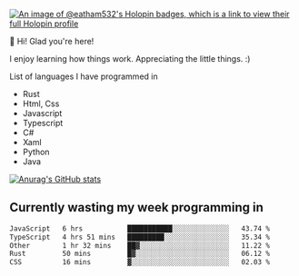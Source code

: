 [![An image of @eatham532's Holopin badges, which is a link to view their full Holopin profile](https://holopin.me/eatham532)](https://holopin.io/@eatham532)


👋 Hi! Glad you're here!

I enjoy learning how things work. Appreciating the little things. :)


List of languages I have programmed in
- Rust
- Html, Css
- Javascript
- Typescript
- C#
- Xaml
- Python
- Java

[![Anurag's GitHub stats](https://github-readme-stats.vercel.app/api?username=Eatham532&theme=dark)](https://github.com/anuraghazra/github-readme-stats)


## Currently wasting my week programming in
<!--START_SECTION:waka-->

```txt
JavaScript   6 hrs           ███████████░░░░░░░░░░░░░░   43.74 %
TypeScript   4 hrs 51 mins   █████████░░░░░░░░░░░░░░░░   35.34 %
Other        1 hr 32 mins    ██▓░░░░░░░░░░░░░░░░░░░░░░   11.22 %
Rust         50 mins         █▓░░░░░░░░░░░░░░░░░░░░░░░   06.12 %
CSS          16 mins         ▓░░░░░░░░░░░░░░░░░░░░░░░░   02.03 %
```

<!--END_SECTION:waka-->
